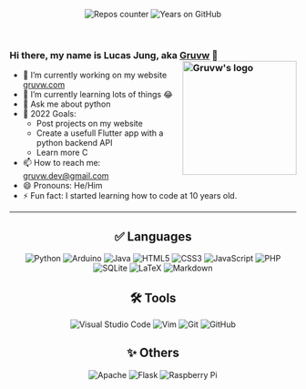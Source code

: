 <p align="center">
  <img src="https://badges.pufler.dev/repos/gruvw?&style=for-the-badge" alt="Repos counter" />
  <img src="https://badges.pufler.dev/years/gruvw?&style=for-the-badge" alt="Years on GitHub" />
</p><br>

### Hi there, my name is Lucas Jung, aka [Gruvw](https://gruvw.com) 👋 <img align="right" alt="Gruvw's logo" height="200px" src="https://i.ibb.co/mDmMcRB/gruvw-logo.png" /> 

- 🔭 I’m currently working on my website [gruvw.com](https://gruvw.com)
- 🌱 I’m currently learning lots of things 😂
- 💬 Ask me about python
- 🥅 2022 Goals: 
  - Post projects on my website
  - Create a usefull Flutter app with a python backend API
  - Learn more C
- 📫 How to reach me: gruvw.dev@gmail.com
- 😄 Pronouns: He/Him
- ⚡ Fun fact: I started learning how to code at 10 years old.

---

<h2 align="center">✅ Languages</h2>

<p align="center">
  <img src="https://img.shields.io/badge/python%20-%2314354C.svg?&style=for-the-badge&logo=python&logoColor=white" alt="Python" />
  <img src="https://img.shields.io/badge/Arduino%20-%2300979D.svg?&style=for-the-badge&logo=arduino&logoColor=white" alt="Arduino" />
  <img src="https://img.shields.io/badge/java-%23ED8B00.svg?&style=for-the-badge&logo=java&logoColor=white" alt="Java" />
  <img src="https://img.shields.io/badge/html5%20-%23E34F26.svg?&style=for-the-badge&logo=html5&logoColor=white" alt="HTML5" />
  <img src="https://img.shields.io/badge/css3%20-%231572B6.svg?&style=for-the-badge&logo=css3&logoColor=white" alt="CSS3" />
  <img src="https://img.shields.io/badge/javascript%20-%23323330.svg?&style=for-the-badge&logo=javascript&logoColor=%23F7DF1E" alt="JavaScript"/>
  <img src="https://img.shields.io/badge/php-%23777BB4.svg?&style=for-the-badge&logo=php&logoColor=white" alt="PHP" />
  <img src ="https://img.shields.io/badge/sqlite-%2307405e.svg?&style=for-the-badge&logo=sqlite&logoColor=white" alt="SQLite" />
  <img src="https://img.shields.io/badge/LaTeX%20-%23008080.svg?&style=for-the-badge&logo=latex&logoColor=white" alt="LaTeX" />
  <img src="https://img.shields.io/badge/markdown-%23000000.svg?&style=for-the-badge&logo=markdown&logoColor=white" alt="Markdown" />
</p>

<h2 align="center">🛠 Tools</h2>

<p align="center">
  <img src="https://img.shields.io/badge/Visual_Studio_Code-%23007ACC.svg?&style=for-the-badge&logo=visual-studio-code&logoColor=white%22" alt="Visual Studio Code" />
  <img src="https://img.shields.io/badge/Vim-008080?logo=Vim&logoColor=white&style=for-the-badge" alt="Vim" />
  <img src="https://img.shields.io/badge/git%20-%23F05033.svg?&style=for-the-badge&logo=git&logoColor=white" alt="Git" />
  <img src="https://img.shields.io/badge/github%20-%23121011.svg?&style=for-the-badge&logo=github&logoColor=white" alt="GitHub" />
</p>


<h2 align="center">✨ Others</h2>

<p align="center">
  <img src="https://img.shields.io/badge/apache%20-%23D42029.svg?&style=for-the-badge&logo=apache&logoColor=white" alt="Apache" />
  <img src="https://img.shields.io/badge/flask%20-%23000.svg?&style=for-the-badge&logo=flask&logoColor=white" alt="Flask"/>
  <img src="https://img.shields.io/badge/Raspberry%20Pi-%23C51A4A.svg?&style=for-the-badge&logo=raspberry%20pi&logoColor=white" alt="Raspberry Pi"/>
</p>

